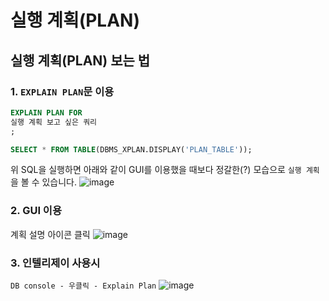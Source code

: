 # 실행 계획(PLAN)

## 실행 계획(PLAN) 보는 법

### 1. `EXPLAIN PLAN`문 이용
```sql
EXPLAIN PLAN FOR
실행 계획 보고 싶은 쿼리
;

SELECT * FROM TABLE(DBMS_XPLAN.DISPLAY('PLAN_TABLE'));
```

위 SQL을 실행하면 아래와 같이 GUI를 이용했을 때보다 정갈한(?) 모습으로 `실행 계획`을 볼 수 있습니다.
![image](https://github.com/djdjdddd/TIL/assets/126077503/7c071bc7-0084-4011-94e9-3e1e4443ef12)


### 2. GUI 이용
계획 설명 아이콘 클릭
![image](https://github.com/djdjdddd/TIL/assets/126077503/266b8883-eb38-4854-bac3-0729d5e4da0c)


### 3. 인텔리제이 사용시
`DB console - 우클릭 - Explain Plan`
![image](https://github.com/djdjdddd/TIL/assets/126077503/a229a9a8-07d0-43b0-a115-50fc255e4c9e)


